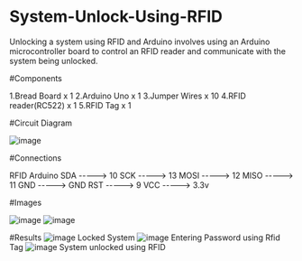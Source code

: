 # System-Unlock-Using-RFID

Unlocking a system using RFID and Arduino involves using an Arduino microcontroller board to control an RFID reader and communicate with the system being unlocked.

#Components

1.Bread Board x 1
2.Arduino Uno x 1
3.Jumper Wires x 10
4.RFID reader(RC522) x 1
5.RFID Tag x 1

#Circuit Diagram

![image](https://user-images.githubusercontent.com/73241374/236282887-d26ef7f1-c15c-4428-8f76-0a2a0a35e16b.png)

#Connections

RFID     Arduino
SDA -----> 10
SCK -----> 13
MOSI -----> 12
MISO -----> 11
GND -----> GND
RST -----> 9
VCC -----> 3.3v

#Images

![image](https://user-images.githubusercontent.com/73241374/236283392-6c0b6ba0-64f8-4594-9df4-b08bb14ae3a5.png)
![image](https://user-images.githubusercontent.com/73241374/236283426-0f33080a-d27e-458a-95f6-2943eca7f9d2.png)

#Results
![image](https://user-images.githubusercontent.com/73241374/236283500-1a233e24-e039-4379-a702-2ec93b43e1ef.png)
Locked System
![image](https://user-images.githubusercontent.com/73241374/236283547-0421035b-9ccd-47a0-bb27-f9f8ff29ca2c.png)
Entering Password using Rfid Tag
![image](https://user-images.githubusercontent.com/73241374/236283587-74f9d1a6-1833-417d-ad5e-44cc8b30f7b8.png)
System unlocked using RFID
